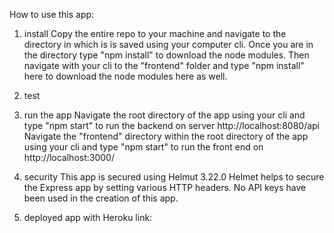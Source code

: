 How to use this app:

1) install
Copy the entire repo to your machine and navigate to the directory in which is is saved using your computer cli.
Once you are in the directory type "npm install" to download the node modules.
Then navigate with your cli to the "frontend" folder and type "npm install" here to download the node modules here as well.

2) test


3) run the app
Navigate the root directory of the app using your cli and type "npm start" to run the backend on server http://localhost:8080/api
Navigate the "frontend" directory within the root directory of the app using your cli and type "npm start" to run the front end on http://localhost:3000/

4) security
This app is secured using Helmut 3.22.0
Helmet helps to secure the Express app by setting various HTTP headers.
No API keys have been used in the creation of this app.

5) deployed app with Heroku
link: 